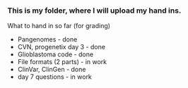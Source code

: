 ### This is my folder, where I will upload my hand ins.

What to hand in so far (for grading)
- Pangenomes - done
- CVN, progenetix day 3 - done
- Glioblastoma code - done
- File formats (2 parts) - in work
- ClinVar, ClinGen - done
- day 7 questions - in work
